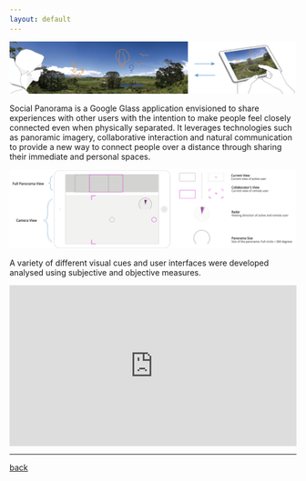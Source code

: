 ```yaml
---
layout: default
---
```


![Social Panorama](/assets/img/SPConcept2.png)

Social Panorama is a Google Glass application envisioned to share experiences with other users with the intention to make people feel closely connected even when physically separated. It leverages technologies such as panoramic imagery, collaborative interaction and natural communication
to provide a new way to connect people over a distance through sharing their immediate and
personal spaces. 

![Social Panorama](/assets/img/SPInterface.png)


A variety of different visual cues and user interfaces were developed analysed using subjective and objective measures. 

<style>.embed-container { position: relative; padding-bottom: 56.25%; height: 0; overflow: hidden; max-width: 100%; } .embed-container iframe, .embed-container object, .embed-container embed { position: absolute; top: 0; left: 0; width: 100%; height: 100%; }</style><div class='embed-container'><iframe src='https://player.vimeo.com/video/110002088' frameborder='0' webkitAllowFullScreen mozallowfullscreen allowFullScreen></iframe></div>

***

[back](./portfolio.html)
